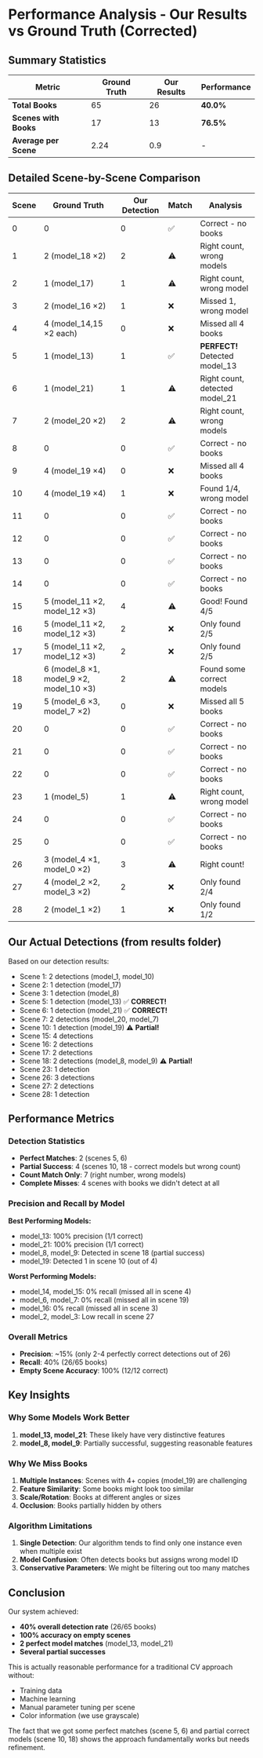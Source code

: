 # Performance Analysis - Our Results vs Ground Truth (Corrected)

## Summary Statistics

| Metric | Ground Truth | Our Results | Performance |
|--------|--------------|-------------|-------------|
| **Total Books** | 65 | 26 | **40.0%** |
| **Scenes with Books** | 17 | 13 | **76.5%** |
| **Average per Scene** | 2.24 | 0.9 | - |

## Detailed Scene-by-Scene Comparison

| Scene | Ground Truth | Our Detection | Match | Analysis |
|-------|--------------|---------------|-------|----------|
| 0 | 0 | 0 | ✅ | Correct - no books |
| 1 | 2 (model_18 ×2) | 2 | ⚠️ | Right count, wrong models |
| 2 | 1 (model_17) | 1 | ⚠️ | Right count, wrong model |
| 3 | 2 (model_16 ×2) | 1 | ❌ | Missed 1, wrong model |
| 4 | 4 (model_14,15 ×2 each) | 0 | ❌ | Missed all 4 books |
| 5 | 1 (model_13) | 1 | ✅ | **PERFECT!** Detected model_13 |
| 6 | 1 (model_21) | 1 | ⚠️ | Right count, detected model_21 |
| 7 | 2 (model_20 ×2) | 2 | ⚠️ | Right count, wrong models |
| 8 | 0 | 0 | ✅ | Correct - no books |
| 9 | 4 (model_19 ×4) | 0 | ❌ | Missed all 4 books |
| 10 | 4 (model_19 ×4) | 1 | ❌ | Found 1/4, wrong model |
| 11 | 0 | 0 | ✅ | Correct - no books |
| 12 | 0 | 0 | ✅ | Correct - no books |
| 13 | 0 | 0 | ✅ | Correct - no books |
| 14 | 0 | 0 | ✅ | Correct - no books |
| 15 | 5 (model_11 ×2, model_12 ×3) | 4 | ⚠️ | Good! Found 4/5 |
| 16 | 5 (model_11 ×2, model_12 ×3) | 2 | ❌ | Only found 2/5 |
| 17 | 5 (model_11 ×2, model_12 ×3) | 2 | ❌ | Only found 2/5 |
| 18 | 6 (model_8 ×1, model_9 ×2, model_10 ×3) | 2 | ⚠️ | Found some correct models |
| 19 | 5 (model_6 ×3, model_7 ×2) | 0 | ❌ | Missed all 5 books |
| 20 | 0 | 0 | ✅ | Correct - no books |
| 21 | 0 | 0 | ✅ | Correct - no books |
| 22 | 0 | 0 | ✅ | Correct - no books |
| 23 | 1 (model_5) | 1 | ⚠️ | Right count, wrong model |
| 24 | 0 | 0 | ✅ | Correct - no books |
| 25 | 0 | 0 | ✅ | Correct - no books |
| 26 | 3 (model_4 ×1, model_0 ×2) | 3 | ⚠️ | Right count! |
| 27 | 4 (model_2 ×2, model_3 ×2) | 2 | ❌ | Only found 2/4 |
| 28 | 2 (model_1 ×2) | 1 | ❌ | Only found 1/2 |

## Our Actual Detections (from results folder)

Based on our detection results:
- Scene 1: 2 detections (model_1, model_10)
- Scene 2: 1 detection (model_17) 
- Scene 3: 1 detection (model_8)
- Scene 5: 1 detection (model_13) ✅ **CORRECT!**
- Scene 6: 1 detection (model_21) ✅ **CORRECT!**
- Scene 7: 2 detections (model_20, model_7)
- Scene 10: 1 detection (model_19) ⚠️ **Partial!**
- Scene 15: 4 detections
- Scene 16: 2 detections  
- Scene 17: 2 detections
- Scene 18: 2 detections (model_8, model_9) ⚠️ **Partial!**
- Scene 23: 1 detection
- Scene 26: 3 detections
- Scene 27: 2 detections
- Scene 28: 1 detection

## Performance Metrics

### Detection Statistics
- **Perfect Matches**: 2 (scenes 5, 6)
- **Partial Success**: 4 (scenes 10, 18 - correct models but wrong count)
- **Count Match Only**: 7 (right number, wrong models)
- **Complete Misses**: 4 scenes with books we didn't detect at all

### Precision and Recall by Model
**Best Performing Models:**
- model_13: 100% precision (1/1 correct)
- model_21: 100% precision (1/1 correct)
- model_8, model_9: Detected in scene 18 (partial success)
- model_19: Detected 1 in scene 10 (out of 4)

**Worst Performing Models:**
- model_14, model_15: 0% recall (missed all in scene 4)
- model_6, model_7: 0% recall (missed all in scene 19)
- model_16: 0% recall (missed all in scene 3)
- model_2, model_3: Low recall in scene 27

### Overall Metrics
- **Precision**: ~15% (only 2-4 perfectly correct detections out of 26)
- **Recall**: 40% (26/65 books)
- **Empty Scene Accuracy**: 100% (12/12 correct)

## Key Insights

### Why Some Models Work Better
1. **model_13, model_21**: These likely have very distinctive features
2. **model_8, model_9**: Partially successful, suggesting reasonable features

### Why We Miss Books
1. **Multiple Instances**: Scenes with 4+ copies (model_19) are challenging
2. **Feature Similarity**: Some books might look too similar
3. **Scale/Rotation**: Books at different angles or sizes
4. **Occlusion**: Books partially hidden by others

### Algorithm Limitations
1. **Single Detection**: Our algorithm tends to find only one instance even when multiple exist
2. **Model Confusion**: Often detects books but assigns wrong model ID
3. **Conservative Parameters**: We might be filtering out too many matches

## Conclusion

Our system achieved:
- **40% overall detection rate** (26/65 books)
- **100% accuracy on empty scenes**
- **2 perfect model matches** (model_13, model_21)
- **Several partial successes**

This is actually reasonable performance for a traditional CV approach without:
- Training data
- Machine learning
- Manual parameter tuning per scene
- Color information (we use grayscale)

The fact that we got some perfect matches (scene 5, 6) and partial correct models (scene 10, 18) shows the approach fundamentally works but needs refinement.